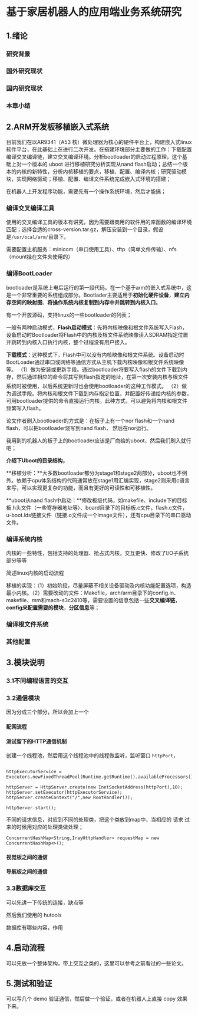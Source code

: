 # 基于家居机器人的应用端业务系统研究

## 1.绪论



### 研究背景



### 国外研究现状



### 国内研究现状



### 本章小结



## 2.ARM开发板移植嵌入式系统

 目前我们在以AR9341（A53 核）微处理器为核心的硬件平台上，构建嵌入式linux软件平台，在此基础上在进行二次开发。在搭建环境部分主要做的工作：下载配置编译交叉编译链，建立交叉编译环境。分析bootloader的启动过程原理，这个基础上对一个版本的 uboot 进行移植研究分析实现从nand flash启动；总结一个版本的内核的新特性，分析内核移植的要点，移植、配置、编译内核；研究驱动模块，实现网络驱动；移植、配置、编译文件系统完成嵌入式环境的搭建；

在机器人上开发程序功能，需要先有一个操作系统环境，然后才能搞；

### 编译交叉编译工具

使用的交叉编译工具的版本有讲究，因为需要跟商用的软件用的库函数的编译环境匹配；选择合适的cross-version.tar.gz，解压安装到一个目录，假设是```/usr/ocal/arm/```目录下。

需要配置主机服务：minicom（串口使用工具）、tftp（简单文件传输）、nfs（mount挂在文件夹使用的）

### 编译BootLoader

bootloader是系统上电后运行的第一段代码。在一个基于arm的嵌入式系统中，这是一个非常重要的系统组成部分。Bootlader主要适用于**初始化硬件设备**，**建立内存空间的映射图**、**将操作系统内核复制到内存中并跳转到内核入口**。

有一个开放源码，支持linux的一些bootloader的列表；

一般有两种启动模式，**Flash启动模式**：先将内核映像和根文件系统写入Flash，设备启动时Bootloader将Flash中的内核及根文件系统映像读入SDRAM指定位置并跳转到内核入口执行内核，整个过程没有用户接入。

**下载模式**：这种模式下，Flash中可以没有内核映像和根文件系统。设备启动时BootLoader通过串口或网络等通信方式从主机下载内核映像和根文件系统映像等。
（1）做为安装或更新手段。通过bootloader将要写入flash的文件下载到内存，然后通过相应的命令将其写到flash指定的地址，在第一次安装内核与根文件系统时被使用，以后系统更新时也会使用bootloader的这种工作模式。
（2）做为调试手段。将内核和根文件下载到内存指定位置，并配置好传递给内核的参数，可用bootloader提供的命令直接运行内核，此种方式，可以避免将内核和根文件频繁写入flash。

论文作者刷入bootloader的方式是：在板子上有一个nor flash和一个nand flash，可以把bootloader烧写到nand flash， 然后在nor运行。

我用到的机器人的板子上的bootloader应该是厂商给的uboot，然后我们刷入就行吧；

**介绍下Uboot的目录结构，**

**移植分析：**大多数bootloader都分为stage1和stage2两部分，uboot也不例外。依赖于cpu体系结构的代码通常放在stage1用汇编实现，stage2则采用c语言来写，可以实现更复杂的功能，而且有更好的可读性和可移植性。

**uboot从nand flash中启动：**修改板级代码，如makefile、include下的目标板.h头文件（一些寄存器地址等）、board目录下的目标板.c文件，flash.c文件，u-boot.lds链接文件（链接.o文件成一个image文件），还有cpu目录下的串口驱动文件。





### 编译系统内核

内核的一些特性，包括支持的处理器、抢占式内核，交互更快、修改了I/O子系统部分等等

简述linux内核的启动流程

移植的实现：（1）初始阶段，尽量屏蔽不相关设备驱动及内核功能配置选项，构造最小内核。（2）需要改动的文件：Makefile，arch/arm目录下的config.in、makefile、mm和mach-s3c2410等，需要设置的信息包括一些**交叉编译链**，**config来配置需要的模块**，**分区信息**等；





### 编译根文件系统



### 其他配置

## 3.模块说明

### 3.1不同编程语言的交互







### 3.2通信模块

因为分成三个部分，所以会加上一个

#### 配网流程

#### 测试留下的HTTP通信机制

创建一个线程池，然后用这个线程池中的线程做监听，监听窗口  ```httpPort```，

```

httpExecutorService = Executors.newFixedThreadPool(Runtime.getRuntime().availableProcessors());

httpServer = HttpServer.create(new InetSocketAddress(httpPort),10);
httpServer.setExecutor(httpExecutorService);
httpServer.createContext("/",new RootHandler());

httpServer.start();

```

不同的请求信息，对应到不同的处理类，把这个类放到map中，当相应的 请求 过来的时候用对应的处理类做处理；

```
ConcurrentHashMap<String,IrayHttpHandler> requestMap = new ConcurrentHashMap<>();
```

#### 视觉板之间的通信





#### 导航板之间的通信

### 3.3数据库交互

可以先讲一下传统的连接，缺点等

然后我们使用的 hutools

数据库有哪些内容，作用



## 4.启动流程

可以先放一个整体架构，带上交互之类的，这里可以参考之前看过的一些论文。





## 5.测试和验证

可以写几个 demo 验证通信，然后做一个验证，或者在机器人上直接 copy 效果下来。























